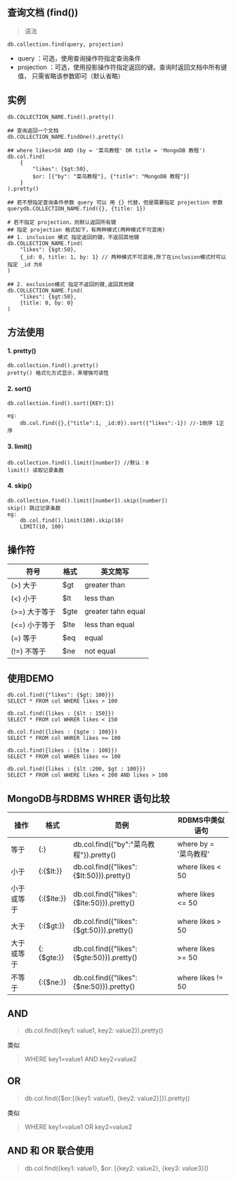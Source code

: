 ## 查询文档 (find())
> 语法

```
db.collection.find(query, projection)
```

- query ：可选，使用查询操作符指定查询条件
- projection ：可选，使用投影操作符指定返回的键。查询时返回文档中所有键值， 只需省略该参数即可（默认省略）

## 实例
```
db.COLLECTION_NAME.find().pretty()

## 查询返回一个文档
db.COLLECTION_NAME.findOne().pretty()

## where likes>50 AND (by = '菜鸟教程' OR title = 'MongoDB 教程')
db.col.find(
    {
        "likes": {$gt:50},
        $or: [{"by": "菜鸟教程"}, {"title": "MongoDB 教程"}]
    }
).pretty()

## 若不想指定查询条件参数 query 可以 用 {} 代替，但是需要指定 projection 参数
querydb.COLLECTION_NAME.find({}, {title: 1})

# 若不指定 projection，则默认返回所有键
## 指定 projection 格式如下，有两种模式(两种模式不可混用)
## 1. inclusion 模式 指定返回的键，不返回其他键
db.COLLECTION_NAME.find(
    "likes": {$gt:50},
    {_id: 0, title: 1, by: 1} // 两种模式不可混用,除了在inclusion模式时可以指定 _id 为0
)

## 2. exclusion模式 指定不返回的键,返回其他键
db.COLLECTION_NAME.find(
    "likes": {$gt:50},
    {title: 0, by: 0}
)
```

## 方法使用
#### 1. pretty()
```
db.collection.find().pretty()
pretty() 格式化方式显示，来增强可读性
```

#### 2. sort()
```
db.collection.find().sort({KEY:1})

eg:
    db.col.find({},{"title":1, _id:0}).sort({"likes":-1}) //-1倒序 1正序
```

#### 3. limit()
```
db.collection.find().limit([number]) //默认：0
limit() 读取记录条数
```

#### 4. skip()
```
db.collection.find().limit([number]).skip([number])
skip() 跳过记录条数
eg:
    db.col.find().limit(100).skip(10)
    LIMIT(10, 100)
```

## 操作符

符号 | 格式 | 英文简写
---|---|---
(>) 大于        |   $gt     |   greater than
(<) 小于        |   $lt     |   less than
(>=) 大于等于   |   $gte    |   greater tahn equal
(<=) 小于等于   |   $lte    |   less than equal
(=) 等于        |   $eq     |   equal
(!=) 不等于     |   $ne     |   not equal

## 使用DEMO
```
db.col.find({"likes": {$gt: 100}})
SELECT * FROM col WHERE likes > 100

db.col.find({likes : {$lt : 150}})
SELECT * FROM col WHRER likes < 150

db.col.find({likes : {$gte : 100}})
SELECT * FROM col WHRER likes >= 100

db.col.find({likes : {$lte : 100}})
SELECT * FROM col WHRER likes <= 100

db.col.find({likes : {$lt :200, $gt : 100}})
SELECT * FROM col WHERE likes < 200 AND likes > 100

```

## MongoDB与RDBMS WHRER 语句比较
操作 | 格式 | 范例 | RDBMS中类似语句
---|---|---|---
等于        | {<key>:<value>}	      | db.col.find({"by":"菜鸟教程"}).pretty()	  |     where by = '菜鸟教程'
小于        | {<key>:{$lt:<value>}}	  | db.col.find({"likes":{$lt:50}}).pretty()  | 	where likes < 50
小于或等于  | {<key>:{$lte:<value>}}  | db.col.find({"likes":{$lte:50}}).pretty() | 	where likes <= 50
大于        | {<key>:{$gt:<value>}}	  | db.col.find({"likes":{$gt:50}}).pretty()  | 	where likes > 50
大于或等于  | {<key>:{$gte:<value>}}  | db.col.find({"likes":{$gte:50}}).pretty() | 	where likes >= 50
不等于      | {<key>:{$ne:<value>}}	  | db.col.find({"likes":{$ne:50}}).pretty()  | 	where likes != 50


## AND
> db.col.find({key1: value1, key2: value2}).pretty()

类似

> WHERE key1=value1 AND key2=value2

## OR
> db.col.find({$or:[{key1: value1}, {key2: value2}]}).pretty()

类似

> WHERE key1=value1 OR key2=value2

## AND 和 OR 联合使用
> db.col.find({key1: value1}, $or: [{key2: value2}, {key3: value3}])